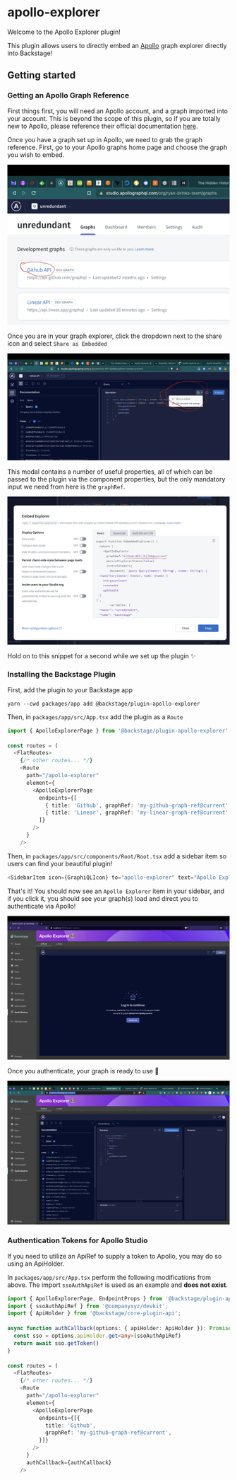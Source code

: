 # apollo-explorer

Welcome to the Apollo Explorer plugin!

This plugin allows users to directly embed an [Apollo](https://www.apollographql.com) graph explorer directly into
Backstage!

## Getting started

### Getting an Apollo Graph Reference

First things first, you will need an Apollo account, and a graph imported into your account. This is beyond the scope of
this plugin, so if you are totally new to Apollo, please reference their official
documentation [here](https://www.apollographql.com/docs).

Once you have a graph set up in Apollo, we need to grab the graph reference. First, go to your Apollo graphs home page and choose the graph you wish to embed.

![Apollo Graph List](./docs/img/apollo-graph-list.png)

Once you are in your graph explorer, click the dropdown next to the share icon and select `Share as Embedded`

![Share as Embedded](./docs/img/share-as-embedded.png)

This modal contains a number of useful properties, all of which can be passed to the plugin via the component properties, but the only mandatory input we need from here is the `graphRef`.

![Graph Ref](./docs/img/graph-ref.png)

Hold on to this snippet for a second while we set up the plugin ✨

### Installing the Backstage Plugin

First, add the plugin to your Backstage app

```shell
yarn --cwd packages/app add @backstage/plugin-apollo-explorer
```

Then, in `packages/app/src/App.tsx` add the plugin as a `Route`

```typescript
import { ApolloExplorerPage } from '@backstage/plugin-apollo-explorer';

const routes = (
  <FlatRoutes>
    {/* other routes... */}
    <Route
      path="/apollo-explorer"
      element={
        <ApolloExplorerPage
          endpoints={[
            { title: 'Github', graphRef: 'my-github-graph-ref@current' },
            { title: 'Linear', graphRef: 'my-linear-graph-ref@current' },
          ]}
        />
      }
    />
```

Then, in `packages/app/src/components/Root/Root.tsx` add a sidebar item so users can find your beautiful plugin!

```typescript
<SidebarItem icon={GraphiQLIcon} to="apollo-explorer" text="Apollo Explorer" />
```

That's it! You should now see an `Apollo Explorer` item in your sidebar, and if you click it, you should see your graph(s) load and direct you to authenticate via Apollo!

![Needs Auth](./docs/img/needs-auth.png)

Once you authenticate, your graph is ready to use 🚀

![Logged In](./docs/img/logged-in.png)

### Authentication Tokens for Apollo Studio

If you need to utilize an ApiRef to supply a token to Apollo, you may do so using an ApiHolder.

In `packages/app/src/App.tsx` perform the following modifications from above. The import `ssoAuthApiRef` is used as an example and **does not exist**.

```typescript
import { ApolloExplorerPage, EndpointProps } from '@backstage/plugin-apollo-explorer';
import { ssoAuthApiRef } from '@companyxyz/devkit';
import { ApiHolder } from '@backstage/core-plugin-api';

async function authCallback(options: { apiHolder: ApiHolder }): Promise<string> {
  const sso = options.apiHolder.get<any>(ssoAuthApiRef)
  return await sso.getToken()
}

const routes = (
  <FlatRoutes>
    {/* other routes... */}
    <Route
      path="/apollo-explorer"
      element={
        <ApolloExplorerPage
          endpoints={[{
            title: 'Github',
            graphRef: 'my-github-graph-ref@current',
          }]}
        />
      }
      authCallback={authCallback}
    />
```
